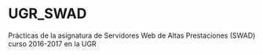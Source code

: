 # UGR_SWAD
Prácticas de la asignatura de Servidores Web de Altas Prestaciones (SWAD) curso 2016-2017 en la UGR
